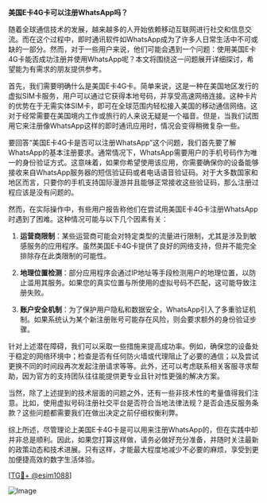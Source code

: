 **美国E卡4G卡可以注册WhatsApp吗？**

随着全球通信技术的发展，越来越多的人开始依赖移动互联网进行社交和信息交流。而在这个过程中，即时通讯软件如WhatsApp成为了许多人日常生活中不可或缺的一部分。然而，对于一些用户来说，他们可能会遇到一个问题：使用美国E卡4G卡能否成功注册并使用WhatsApp呢？本文将围绕这一问题展开详细探讨，希望能为有需求的朋友提供参考。

首先，我们需要明确什么是美国E卡4G卡。简单来说，这是一种在美国地区发行的虚拟SIM卡服务，用户可以通过它获得本地号码，并享受高速网络连接。这种卡片的优势在于无需实体SIM卡，即可在全球范围内轻松接入美国的移动通信网络。这对于经常需要在美国境内工作或旅行的人来说无疑是一个福音。但是，当我们试图用它来注册像WhatsApp这样的即时通讯应用时，情况会变得稍微复杂一些。

要回答“美国E卡4G卡是否可以注册WhatsApp”这个问题，我们首先要了解WhatsApp的基本注册要求。通常情况下，WhatsApp需要用户的手机号码作为唯一的身份验证方式。这意味着，如果你希望使用该应用，你需要确保你的设备能够接收来自WhatsApp服务器的短信验证码或者电话语音验证码。对于大多数国家和地区而言，只要你的手机支持国际漫游并且能够正常接收这些验证码，那么注册过程应该是没有问题的。

然而，在实际操作中，有些用户报告称他们在尝试用美国E卡4G卡注册WhatsApp时遇到了困难。这种情况可能与以下几个因素有关：

1. **运营商限制**：某些运营商可能会对特定类型的流量进行限制，尤其是涉及到敏感服务的应用程序。虽然美国E卡4G卡提供了良好的网络支持，但并不能完全排除存在此类限制的可能性。
   
2. **地理位置检测**：部分应用程序会通过IP地址等手段检测用户的地理位置，以防止滥用其服务。如果您的真实位置与所使用的虚拟号码不匹配，这可能导致注册失败。

3. **账户安全机制**：为了保护用户隐私和数据安全，WhatsApp引入了多重验证机制。如果系统认为某个新注册账号可能存在风险，则会要求额外的身份验证步骤。

针对上述潜在障碍，我们可以采取一些措施来提高成功率。例如，确保您的设备处于稳定的网络环境中；检查是否有任何防火墙或代理阻止了必要的通信；以及尝试更换不同的时间段再次发起注册请求等等。此外，还可以考虑联系相关客服寻求帮助，因为官方的支持团队往往能提供更专业且针对性更强的解决方案。

当然，除了上述提到的技术层面的问题之外，还有一些非技术性的考量值得我们注意。比如，使用虚拟号码注册社交平台是否符合当地法律法规？是否会违反服务条款？这些问题都需要我们在做出决定之前仔细权衡利弊。

综上所述，尽管理论上美国E卡4G卡是可以用来注册WhatsApp的，但在实践中却并非总是顺利。因此，如果您打算这样做，请务必做好充分准备，并随时关注最新的政策动态和技术进展。只有这样，才能最大程度地减少不必要的麻烦，享受到更加便捷高效的数字生活体验。

[[TG💪+ @esim1088](https://t.me/s/esim1088)]

![Image](https://i.postimg.cc/4NQfJmqS/Snipaste-2025-05-13-00-14-12.png)